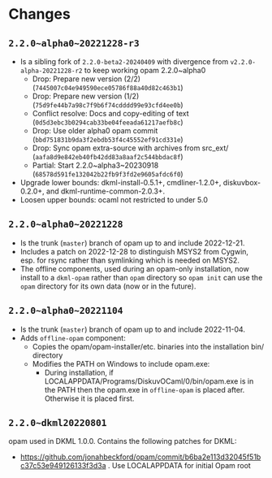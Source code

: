 # Changes

## `2.2.0~alpha0~20221228-r3`

- Is a sibling fork of `2.2.0-beta2-20240409` with divergence from `v2.2.0-alpha-20221228-r2` to keep working opam 2.2.0~alpha0
  - Drop: Prepare new version (2/2) (`7445007c04e949590ece05786f88a40d82c463b1`)
  - Drop: Prepare new version (1/2) (`75d9fe44b7a98c7f9b6f74cdddd99e93cfd4ee0b`)
  - Conflict resolve: Docs and copy-editing of text (`0d5d3ebc3b0294cab33be04feeada61217aefb8c`)
  - Drop: Use older alpha0 opam commit (`bbd751831b9da3f2ebdb53f4c45552ef91cd331e`)
  - Drop: Sync opam extra-source with archives from src_ext/ (`aafa8d9e842eb40fb42dd83a8aaf2c544bbdac8f`)
  - Partial: Start 2.2.0~alpha3~20230918 (`68578d591fe132042b22fb9f3fd2e9605afdc6f0`)
- Upgrade lower bounds: dkml-install-0.5.1+, cmdliner-1.2.0+, diskuvbox-0.2.0+,
  and dkml-runtime-common-2.0.3+.
- Loosen upper bounds: ocaml not restricted to under 5.0

## `2.2.0~alpha0~20221228`

- Is the trunk (`master`) branch of opam up to and include 2022-12-21.
- Includes a patch on 2022-12-28 to distinguish MSYS2 from Cygwin, esp. for
  rsync rather than symlinking which is needed on MSYS2.
- The offline components, used during an opam-only installation, now
  install to a `dkml-opam` rather than `opam` directory so `opam init`
  can use the `opam` directory for its own data (now or in the future).

## `2.2.0~alpha0~20221104`

- Is the trunk (`master`) branch of opam up to and include 2022-11-04.
- Adds `offline-opam` component:
  - Copies the opam/opam-installer/etc. binaries into the installation bin/ directory
  - Modifies the PATH on Windows to include opam.exe:
    - During installation, if LOCALAPPDATA/Programs/DiskuvOCaml/0/bin/opam.exe is in the
      PATH then the opam.exe in `offline-opam` is placed after. Otherwise it is
      placed first.

## `2.2.0~dkml20220801`

opam used in DKML 1.0.0. Contains the following patches for DKML:
* https://github.com/jonahbeckford/opam/commit/b6ba2e113d32045f51bc37c53e949126133f3d3a .
  Use LOCALAPPDATA for initial Opam root
